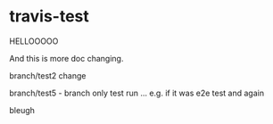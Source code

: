 # travis-test


HELLOOOOO


And this is more doc changing.


branch/test2 change


branch/test5 - branch only test run ... e.g. if it was e2e test and again


bleugh

